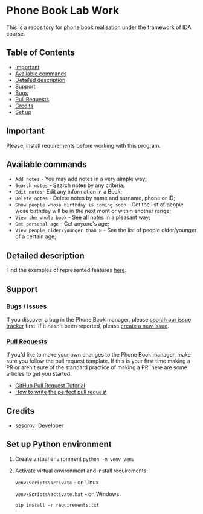 # Phone Book Lab Work

This is a repository for phone book realisation under the framework of IDA course.

## Table of Contents
- [Important](#important)
- [Available commands](#available-commands)
- [Detailed description](#detailed-description)
- [Support](#support)
 - [Bugs](#bugs--issues)
 - [Pull Requests](#pull-requests)
- [Credits](#credits)
- [Set up](#Set-up-Python-environment)

## Important

Please, install requirements before working with this program.

## Available commands

* `Add notes` - You may add notes in a very simple way;
* `Search notes` - Search notes by any criteria;
* `Edit notes`- Edit any information in a Book;
* `Delete notes` - Delete notes by name and surname, phone or ID;
* `Show people whose birthday is coming soon` - Get the list of people wose birthday will be in the next mont or within another range;
* `View the whole book` - See all notes in a pleasant way;
* `Get personal age` - Get anyone's age;
* `View people older/younger than N` - See the list of people older/younger of a certain age;

## Detailed description
Find the examples of represented features [here](https://docs.google.com/document/d/1MD3QL5liMkzbQBE7fEnWv3_Dp42OIQpbGGY3WfgInYM/edit?usp=sharing).

## Support

### Bugs / Issues
If you discover a bug in the Phone Book manager, please [search our issue tracker](https://github.com/sesorov/phonebook_lab/issues) first. If it hasn't been reported, please [create a new issue](https://github.com/sesorov/phonebook_lab/issues/new).

### [Pull Requests](https://github.com/sesorov/phonebook_lab/pulls)
If you'd like to make your own changes to the Phone Book manager, make sure you follow the pull request template.
If this is your first time making a PR or aren't sure of the standard practice of making a PR, here are some articles to get you started:
 - [GitHub Pull Request Tutorial](https://www.thinkful.com/learn/github-pull-request-tutorial/)
 - [How to write the perfect pull request](https://github.com/blog/1943-how-to-write-the-perfect-pull-request)

## Credits
- [sesorov](https://github.com/sesorov): Developer

## Set up Python environment

1. Create virtual environment `python -m venv venv`
2. Activate virtual environment and install requirements: 

    `venv\Scripts\activate` - on Linux
    
    `venv\Scripts\activate.bat` - on Windows
    
    `pip install -r requirements.txt`